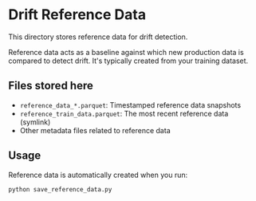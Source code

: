# Drift Reference Data

This directory stores reference data for drift detection.

Reference data acts as a baseline against which new production data is compared to detect drift. It's typically created from your training dataset.

## Files stored here

- `reference_data_*.parquet`: Timestamped reference data snapshots
- `reference_train_data.parquet`: The most recent reference data (symlink)
- Other metadata files related to reference data

## Usage

Reference data is automatically created when you run:

```bash
python save_reference_data.py
``` 